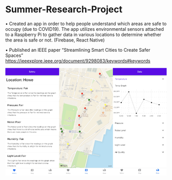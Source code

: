 # Summer-Research-Project
• Created an app in order to help people understand which areas are safe to occupy (due to COVID19). The app
utilizes environmental sensors attached to a Raspberry Pi to gather data in various locations to determine whether
the area is safe or not. (Firebase, React Native)

• Published an IEEE paper “Streamlining Smart Cities to Create Safer Spaces”
https://ieeexplore.ieee.org/document/9298083/keywords#keywords

![Alt text](https://github.com/MattVaysfeld/Summer-Research-Project/blob/master/SummerResearchProjectApplication.png "Title")
